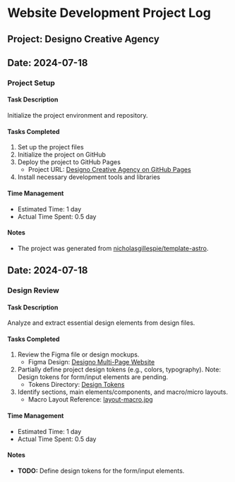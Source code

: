 # Website Development Project Log

## Project: Designo Creative Agency

## Date: 2024-07-18

### Project Setup

#### Task Description

Initialize the project environment and repository.

#### Tasks Completed

1. Set up the project files
2. Initialize the project on GitHub
3. Deploy the project to GitHub Pages
   - Project URL: [Designo Creative Agency on GitHub Pages](https://nicholasgillespie.github.io/designo-creative-agency/)
4. Install necessary development tools and libraries

#### Time Management

- Estimated Time: 1 day
- Actual Time Spent: 0.5 day

#### Notes

- The project was generated from [nicholasgillespie/template-astro](https://github.com/nicholasgillespie/template-astro).

## Date: 2024-07-18

### Design Review

#### Task Description

Analyze and extract essential design elements from design files.

#### Tasks Completed

1. Review the Figma file or design mockups.
   - Figma Design: [Designo Multi-Page Website](https://www.figma.com/design/RB7sXbL1kX3kaEbbtCCe5q/designo-multi-page-website?node-id=0-1)
2. Partially define project design tokens (e.g., colors, typography). Note: Design tokens for form/input elements are pending.
   - Tokens Directory: [Design Tokens](./src/styles/00-settings)
3. Identify sections, main elements/components, and macro/micro layouts.
   - Macro Layout Reference: [layout-macro.jpg](./docs/design/macro-layout.jpg)

#### Time Management

- Estimated Time: 1 day
- Actual Time Spent: 0.5 day

#### Notes

- **TODO:** Define design tokens for the form/input elements.

<!-- # Progress Log

## Project Duration

The project was actively developed over a period of {DURATION} full days, starting on {START_DATE}, and concluding on {END_DATE}.

---

## [Date] - [Session]

### [Task Category]

- [Your tasks here] -->
